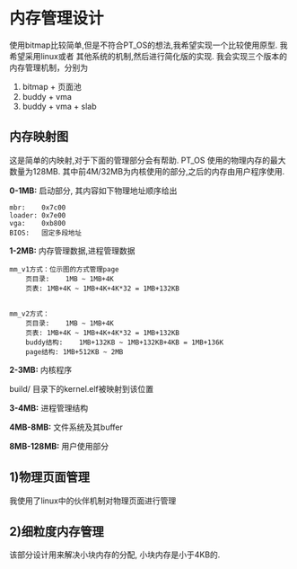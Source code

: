 内存管理设计
====

使用bitmap比较简单,但是不符合PT_OS的想法,我希望实现一个比较使用原型. 我希望采用linux或者
其他系统的机制,然后进行简化版的实现.  我会实现三个版本的内存管理机制，分别为
1) bitmap + 页面池
2) buddy + vma
3) buddy + vma + slab

内存映射图
----

这是简单的内映射,对于下面的管理部分会有帮助. PT_OS 使用的物理内存的最大数量为128MB. 
其中前4M/32MB为内核使用的部分,之后的内存由用户程序使用.

**0-1MB:** 启动部分, 其内容如下物理地址顺序给出

	mbr:	0x7c00
	loader:	0x7e00	
	vga:	0xb800
	BIOS:	固定多段地址

**1-2MB:** 内存管理数据,进程管理数据
	
	mm_v1方式：位示图的方式管理page
		页目录:	1MB ~ 1MB+4K
		页表:	1MB+4K ~ 1MB+4K+4K*32 = 1MB+132KB
		
		
	mm_v2方式：
		页目录:	1MB ~ 1MB+4K
		页表:	1MB+4K ~ 1MB+4K+4K*32 = 1MB+132KB
		buddy结构:	1MB+132KB ~ 1MB+132KB+4KB = 1MB+136K
		page结构:	1MB+512KB ~ 2MB
	
**2-3MB:** 内核程序
	
build/ 目录下的kernel.elf被映射到该位置
	
**3-4MB:** 进程管理结构

**4MB-8MB:** 文件系统及其buffer

**8MB-128MB:** 用户使用部分


1)物理页面管理
----

我使用了linux中的伙伴机制对物理页面进行管理


2)细粒度内存管理
----

该部分设计用来解决小块内存的分配, 小块内存是小于4KB的.


